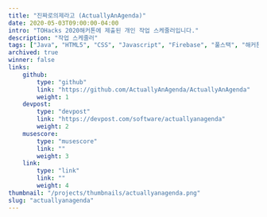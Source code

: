 ```yaml
---
title: "진짜로의제라고 (ActuallyAnAgenda)"
date: 2020-05-03T09:00:00-04:00
intro: "TOHacks 2020해커톤에 제출된 개인 작업 스케줄러입니다."
description: "작업 스케줄러"
tags: ["Java", "HTML5", "CSS", "Javascript", "Firebase", "풀스택", "해커톤"]
archived: true
winner: false
links: 
    github: 
        type: "github"
        link: "https://github.com/ActuallyAnAgenda/ActuallyAnAgenda"
        weight: 1
    devpost:
        type: "devpost"
        link: "https://devpost.com/software/actuallyanagenda"
        weight: 2
    musescore:
        type: "musescore"
        link: ""
        weight: 3
    link:
        type: "link"
        link: ""
        weight: 4
thumbnail: "/projects/thumbnails/actuallyanagenda.png"
slug: "actuallyanagenda"
---
```


